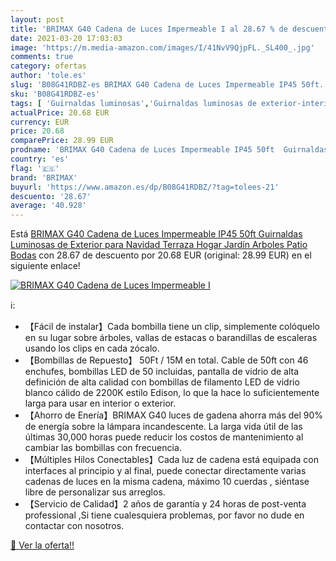 ```yaml
---
layout: post
title: 'BRIMAX G40 Cadena de Luces Impermeable I al 28.67 % de descuento'
date: 2021-03-20 17:03:03
image: 'https://m.media-amazon.com/images/I/41NvV9QjpFL._SL400_.jpg'
comments: true
category: ofertas
author: 'tole.es'
slug: 'B08G41RDBZ-es BRIMAX G40 Cadena de Luces Impermeable IP45 50ft...'
sku: 'B08G41RDBZ-es'
tags: [ 'Guirnaldas luminosas','Guirnaldas luminosas de exterior-interior','Iluminación','brimax','navidad', ]
actualPrice: 20.68 EUR
currency: EUR
price: 20.68
comparePrice: 28.99 EUR
prodname: 'BRIMAX G40 Cadena de Luces Impermeable IP45 50ft  Guirnaldas Luminosas de Exterior para Navidad Terraza Hogar Jardín Arboles Patio Bodas'
country: 'es'
flag: '🇪🇸'
brand: 'BRIMAX'
buyurl: 'https://www.amazon.es/dp/B08G41RDBZ/?tag=tolees-21'
descuento: '28.67'
average: '40.928'
---
```


Está [BRIMAX G40 Cadena de Luces Impermeable IP45 50ft  Guirnaldas Luminosas de Exterior para Navidad Terraza Hogar Jardín Arboles Patio Bodas](https://www.amazon.es/dp/B08G41RDBZ/?tag=tolees-21) con 28.67 de descuento por 20.68 EUR (original: 28.99 EUR) en el siguiente enlace!

[![BRIMAX G40 Cadena de Luces Impermeable I](https://m.media-amazon.com/images/I/41NvV9QjpFL._SL400_.jpg)](https://www.amazon.es/dp/B08G41RDBZ/?tag=tolees-21)

ℹ️:

- 【Fácil de instalar】Cada bombilla tiene un clip, simplemente colóquelo en su lugar sobre árboles, vallas de estacas o barandillas de escaleras usando los clips en cada zócalo.
- 【Bombillas de Repuesto】 50Ft / 15M en total. Cable de 50ft con 46 enchufes, bombillas LED de 50 incluidas, pantalla de vidrio de alta definición de alta calidad con bombillas de filamento LED de vidrio blanco cálido de 2200K estilo Edison, lo que la hace lo suficientemente larga para usar en interior o exterior.
- 【Ahorro de Enería】BRIMAX G40 luces de gadena ahorra más del 90% de energía sobre la lámpara incandescente. La larga vida útil de las últimas 30,000 horas puede reducir los costos de mantenimiento al cambiar las bombillas con frecuencia.
- 【Múltiples Hilos Conectables】Cada luz de cadena está equipada con interfaces al principio y al final, puede conectar directamente varias cadenas de luces en la misma cadena, máximo 10 cuerdas , siéntase libre de personalizar sus arreglos.
- 【Servicio de Calidad】2 años de garantía y 24 horas de post-venta professional ,Si tiene cualesquiera problemas, por favor no dude en contactar con nosotros.

[🛒 Ver la oferta!!](https://www.amazon.es/dp/B08G41RDBZ/?tag=tolees-21)
